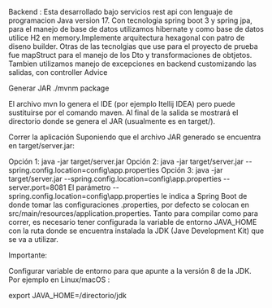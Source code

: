 Backend  : Esta desarrollado bajo servicios rest api con lenguaje de programacion Java version 17.
Con tecnologia spring boot 3 y spring jpa, para el manejo de base de datos utilizamos hibernate 
y como base de datos utilice H2 en memory.Implemente arquitectura hexagonal con patro de diseno builder.
Otras de las tecnolgias que use para el proyecto de prueba fue mapStruct para el manejo de los Dto y transformaciones de obtjetos.
Tambien utilizamos manejo de excepciones en backend customizando las salidas, con controller Advice 

Generar JAR
./mvnm package

El archivo mvn lo genera el IDE (por ejemplo Itellij IDEA) pero puede sustituirse por el comando maven.
Al final de la salida se mostrará el directorio donde se genera el JAR (usualmente es en target/).

Correr la aplicación
Suponiendo que el archivo JAR generado se encuentra en target/server.jar:

Opción 1: java -jar target/server.jar
Opción 2: java -jar target/server.jar --spring.config.location=config\app.properties
Opción 3: java -jar target/server.jar --spring.config.location=config\app.properties --server.port=8081
El parámetro --spring.config.location=config\app.properties le indica a Spring Boot de donde tomar las configuraciones .properties, por defecto se colocan en src/main/resources/application.properties. Tanto para compilar como para correr, es necesario tener configurada la variable de entorno JAVA_HOME con la ruta donde se encuentra instalada la JDK (Jave Development Kit) que se va a utilizar.

Importante:

Configurar variable de entorno para que apunte a la versión 8 de la JDK. Por ejemplo en Linux/macOS :

export JAVA_HOME=/directorio/jdk